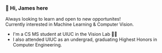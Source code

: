 ### 👋 Hi, James here 
Always looking to learn and open to new opportunites! <br>
Currently interested in Machine Learning & Computer Vision. 

- I'm a CS MS student at UIUC in the Vision Lab 👨‍💻
- I also attended UIUC as an undergrad, graduating Highest Honors in Computer Engineering.

<!--
**jamessoole/jamessoole** is a ✨ _special_ ✨ repository because its `README.md` (this file) appears on your GitHub profile.

Here are some ideas to get you started:

- 🔭 I’m currently working on ...
- 🌱 I’m currently learning ...
- 👯 I’m looking to collaborate on ...
- 🤔 I’m looking for help with ...
- 💬 Ask me about ...
- 📫 How to reach me: ...
- 😄 Pronouns: ...
- ⚡ Fun fact: ...
-->
